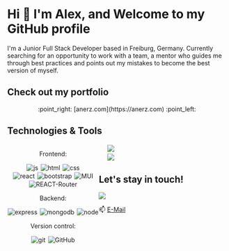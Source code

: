 # Hi :wave: I'm Alex, and Welcome to my GitHub profile 

I'm a Junior Full Stack Developer based in Freiburg, Germany. Currently searching for an opportunity to work with a team, a mentor who guides me through best practices and points out my mistakes to become the best version of myself.

## Check out my portfolio

<div style="text-align:center">:point_right: [anerz.com](https://anerz.com) :point_left: </div>


## Technologies & Tools


<div style="display:flex;flex-direction:row; ">
<div style="text-align:center">
<p style="text-align:center">Frontend: </p>

<img style="margin:1px" alt="js" src="https://img.shields.io/badge/JavaScript-F7DF1E?style=for-the-badge&logo=javascript&logoColor=black"/>
<img style="margin:1px" alt="html" src="https://img.shields.io/badge/HTML5-E34F26?style=for-the-badge&logo=html5&logoColor=white"/>
<img style="margin:1px" alt="css" src="https://img.shields.io/badge/CSS3-1572B6?style=for-the-badge&logo=css3&logoColor=white"/> <br />
<img style="margin:1px" alt="react" src="https://img.shields.io/badge/React-20232A?style=for-the-badge&logo=react&logoColor=61DAFB"/>
<img style="margin:1px" alt="bootstrap" src="https://img.shields.io/badge/Bootstrap-563D7C?style=for-the-badge&logo=bootstrap&logoColor=white"/>
<img style="margin:1px" alt="MUI" src="https://img.shields.io/badge/Material--UI-0081CB?style=for-the-badge&logo=material-ui&logoColor=white"/> <br />
<img style="margin:1px" alt="REACT-Router" src="https://img.shields.io/badge/React_Router-CA4245?style=for-the-badge&logo=react-router&logoColor=white"/>

<p style="text-align:center" >Backend: </p>

<img style="text-align:center;margin:1px" alt="express" src="https://img.shields.io/badge/Express.js-404D59?style=for-the-badge"/> 
<img style="text-align:center;margin:1px" alt="mongodb" src="https://img.shields.io/badge/MongoDB-4EA94B?style=for-the-badge&logo=mongodb&logoColor=white"/>
<img style="text-align:center;margin:1px" alt="node" src="https://img.shields.io/badge/Node.js-43853D?style=for-the-badge&logo=node.js&logoColor=white"/> <br />

<p style="text-align:center" >Version control: </p>

<img style="text-align:center;margin:1px" alt="git" src="https://img.shields.io/badge/GIT-E44C30?style=for-the-badge&logo=git&logoColor=white"/> 
<img style="text-align:center;margin:1px" alt="GitHub" src="https://img.shields.io/badge/GitHub-100000?style=for-the-badge&logo=github&logoColor=white.png" />
</div>

<div style="justify-content:center">
<img style="text-align:center;margin:2px 20px" src="https://github-readme-stats.vercel.app/api?username=Alex-WD-22&count_private=true&theme=radical&show_icons=true" /> <br />
<img style="text-align:center;margin:2px 20px" src="https://github-readme-stats.vercel.app/api/top-langs/?username=Alex-WD-22&theme=blue-green" />



 ## Let's stay in touch!   
 [<img src="https://img.shields.io/badge/LinkedIn-0077B5?style=for-the-badge&logo=linkedin&logoColor=white" />](www.linkedin.com/in/alexander-nerz)  <br/>
 
 📫  [E-Mail](alexander.nerz@web.de) 
</div>
</div>
<!--
**Alex-WD-22/Alex-WD-22** is a ✨ _special_ ✨ repository because its `README.md` (this file) appears on your GitHub profile.

Here are some ideas to get you started:

- 🔭 I’m currently working on ...
- 🌱 I’m currently learning ...
- 👯 I’m looking to collaborate on ...
- 🤔 I’m looking for help with ...
- 💬 Ask me about ...
- 📫 How to reach me: ...
- 😄 Pronouns: ...
- ⚡ Fun fact: ...
-->
